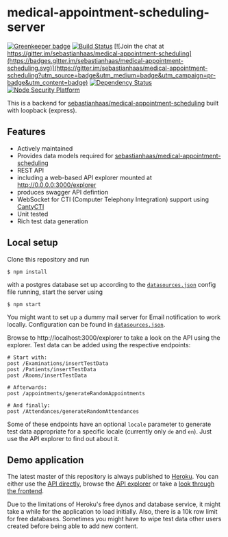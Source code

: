 # medical-appointment-scheduling-server

[![Greenkeeper badge](https://badges.greenkeeper.io/sebastianhaas/medical-appointment-scheduling-server.svg)](https://greenkeeper.io/)
[![Build Status](https://travis-ci.org/sebastianhaas/medical-appointment-scheduling-server.svg?branch=master)](https://travis-ci.org/sebastianhaas/medical-appointment-scheduling-server)
[![Join the chat at https://gitter.im/sebastianhaas/medical-appointment-scheduling](https://badges.gitter.im/sebastianhaas/medical-appointment-scheduling.svg)](https://gitter.im/sebastianhaas/medical-appointment-scheduling?utm_source=badge&utm_medium=badge&utm_campaign=pr-badge&utm_content=badge)
[![Dependency Status](https://david-dm.org/sebastianhaas/medical-appointment-scheduling-server.svg)](https://david-dm.org/sebastianhaas/medical-appointment-scheduling-server)
[![Node Security Platform](https://nodesecurity.io/orgs/medical-appointment-scheduling/projects/8f9025c1-1e52-486a-9713-9bf443554d6f/badge)](https://nodesecurity.io/orgs/medical-appointment-scheduling/projects/8f9025c1-1e52-486a-9713-9bf443554d6f)

This is a backend for [sebastianhaas/medical-appointment-scheduling](https://github.com/sebastianhaas/medical-appointment-scheduling) built with loopback (express).

## Features
* Actively maintained
* Provides data models required for [sebastianhaas/medical-appointment-scheduling](https://github.com/sebastianhaas/medical-appointment-scheduling)
* REST API
 * including a web-based API explorer mounted at http://0.0.0.0:3000/explorer
 * produces swagger API defintion
* WebSocket for CTI (Computer Telephony Integration) support using [CantyCTI](https://github.com/sebastianhaas/cantycti)
* Unit tested
* Rich test data generation

## Local setup
Clone this repository and run 
```shell
$ npm install
```
with a postgres database set up according to the [`datasources.json`](https://github.com/sebastianhaas/medical-appointment-scheduling-server/blob/master/server/datasources.json) config file running, start the server using
```shell
$ npm start
```
You might want to set up a dummy mail server for Email notification to work locally. Configuration can be found in [`datasources.json`](https://github.com/sebastianhaas/medical-appointment-scheduling-server/blob/master/server/datasources.json).

Browse to http://localhost:3000/explorer to take a look on the API using the explorer. Test data can be added using the respective endpoints:
```shell
# Start with:
post /Examinations/insertTestData
post /Patients/insertTestData
post /Rooms/insertTestData

# Afterwards:
post /appointments/generateRandomAppointments 

# And finally:
post /Attendances/generateRandomAttendances
```
Some of these endpoints have an optional `locale` parameter to generate test data appropriate for a specific locale (currently only `de` and `en`). Just use the API explorer to find out about it.

## Demo application
The latest master of this repository is always published to [Heroku](https://scheduling-server.herokuapp.com/). You can either use the [API directly](https://scheduling-server.herokuapp.com/api/patients), browse the [API explorer](https://scheduling-server.herokuapp.com/explorer) or take a [look through the frontend](https://scheduling-client.herokuapp.com).

Due to the limitations of Heroku's free dynos and database service, it might take a while for the application to load initially. Also, there is a 10k row limit for free databases. Sometimes you might have to wipe test data other users created before being able to add new content.
